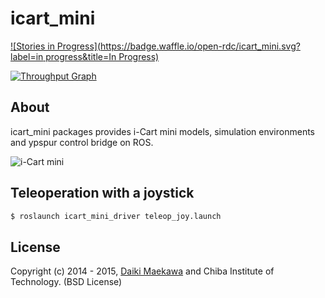 icart_mini
=================

[![Stories in Progress](https://badge.waffle.io/open-rdc/icart_mini.svg?label=in progress&title=In Progress)](http://waffle.io/open-rdc/icart_mini)

[![Throughput Graph](https://graphs.waffle.io/open-rdc/icart_mini/throughput.svg)](https://waffle.io/open-rdc/icart_mini/metrics) 

## About

icart_mini packages provides i-Cart mini models, simulation environments and ypspur control bridge on ROS.

![i-Cart mini](http://wiki.ros.org/Robots/icart_mini?action=AttachFile&do=get&target=icart_mini.png)

## Teleoperation with a joystick

```sh
$ roslaunch icart_mini_driver teleop_joy.launch
```

## License

Copyright (c) 2014 - 2015, [Daiki Maekawa](https://github.com/DaikiMaekawa) and Chiba Institute of Technology. (BSD License)

